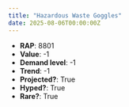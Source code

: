 ```yaml
---
title: "Hazardous Waste Goggles"
date: 2025-08-06T00:00:00Z
---
```

- **RAP**: 8801
- **Value**: -1
- **Demand level**: -1
- **Trend**: -1
- **Projected?**: True
- **Hyped?**: True
- **Rare?**: True
